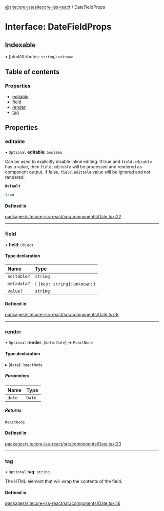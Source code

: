 [@sitecore-jss/sitecore-jss-react](../README.md) / DateFieldProps

# Interface: DateFieldProps

## Indexable

▪ [htmlAttributes: `string`]: `unknown`

## Table of contents

### Properties

- [editable](DateFieldProps.md#editable)
- [field](DateFieldProps.md#field)
- [render](DateFieldProps.md#render)
- [tag](DateFieldProps.md#tag)

## Properties

### editable

• `Optional` **editable**: `boolean`

Can be used to explicitly disable inline editing.
If true and `field.editable` has a value, then `field.editable` will be processed and rendered as component output. If false, `field.editable` value will be ignored and not rendered.

**`Default`**

```ts
true
```

#### Defined in

[packages/sitecore-jss-react/src/components/Date.tsx:22](https://github.com/Sitecore/jss/blob/5d2a6e907/packages/sitecore-jss-react/src/components/Date.tsx#L22)

___

### field

• **field**: `Object`

#### Type declaration

| Name | Type |
| :------ | :------ |
| `editable?` | `string` |
| `metadata?` | \{ `[key: string]`: `unknown`;  } |
| `value?` | `string` |

#### Defined in

[packages/sitecore-jss-react/src/components/Date.tsx:8](https://github.com/Sitecore/jss/blob/5d2a6e907/packages/sitecore-jss-react/src/components/Date.tsx#L8)

___

### render

• `Optional` **render**: (`date`: `Date`) => `ReactNode`

#### Type declaration

▸ (`date`): `ReactNode`

##### Parameters

| Name | Type |
| :------ | :------ |
| `date` | `Date` |

##### Returns

`ReactNode`

#### Defined in

[packages/sitecore-jss-react/src/components/Date.tsx:23](https://github.com/Sitecore/jss/blob/5d2a6e907/packages/sitecore-jss-react/src/components/Date.tsx#L23)

___

### tag

• `Optional` **tag**: `string`

The HTML element that will wrap the contents of the field.

#### Defined in

[packages/sitecore-jss-react/src/components/Date.tsx:16](https://github.com/Sitecore/jss/blob/5d2a6e907/packages/sitecore-jss-react/src/components/Date.tsx#L16)
